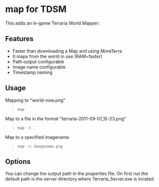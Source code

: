 map for TDSM
============

This adds an in-game Terraria World Mapper:

Features
--------

+ Faster than downloading a Map and using MoreTerra
+ It maps from the world in use (RAM=faster)
+ Path output configurable
+ Image name configurable
+ Timestamp naming

Usage
-----

Mapping to "world-now.png"
> `map`

Map to a file in the format "terraria-2011-09-07_15-23.png"
> `map -t`

Map to a specified imagename
> `map -n imagename.png`

Options
-------

You can change the output path in the properties file. On first run the default path is the server directory where Terraria_Server.exe is located.

